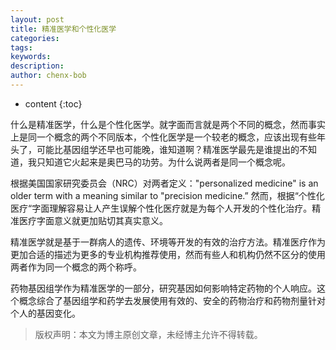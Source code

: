 ```yaml
---
layout: post
title: 精准医学和个性化医学
categories: 
tags: 
keywords: 
description: 
author: chenx-bob
---
```


* content
{:toc}


什么是精准医学，什么是个性化医学。就字面而言就是两个不同的概念，然而事实上是同一个概念的两个不同版本，个性化医学是一个较老的概念，应该出现有些年头了，可能比基因组学还早也可能晚，谁知道啊？精准医学最先是谁提出的不知道，我只知道它火起来是奥巴马的功劳。为什么说两者是同一个概念呢。






根据美国国家研究委员会（NRC）对两者定义："personalized medicine" is an older term with a meaning similar to "precision medicine.” 然而，根据“个性化医疗“字面理解容易让人产生误解个性化医疗就是为每个人开发的个性化治疗。精准医疗字面意义就更加贴切其真实意义。

精准医学就是基于一群病人的遗传、环境等开发的有效的治疗方法。精准医疗作为更加合适的描述为更多的专业机构推荐使用，然而有些人和机构仍然不区分的使用两者作为同一个概念的两个称呼。

药物基因组学作为精准医学的一部分，研究基因如何影响特定药物的个人响应。这个概念综合了基因组学和药学去发展使用有效的、安全的药物治疗和药物剂量针对个人的基因变化。


  
  
  

  
> 版权声明：本文为博主原创文章，未经博主允许不得转载。